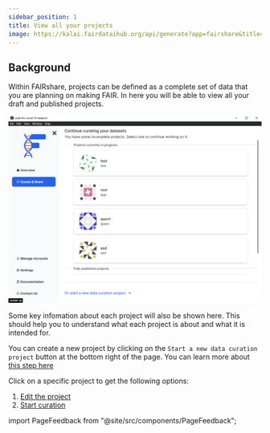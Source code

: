 ```yaml
---
sidebar_position: 1
title: View all your projects
image: https://kalai.fairdataihub.org/api/generate?app=fairshare&title=View%20all%20your%20projects&description=Curate%20and%20Share%20%7C%20Projects&org=fairdataihub
---
```


## Background

Within FAIRshare, projects can be defined as a complete set of data that you are planning on making FAIR. In here you will be able to view all your draft and published projects.

![](./images/showAllProjects.png)

Some key infomation about each project will also be shown here. This should help you to understand what each project is about and what it is intended for.

You can create a new project by clicking on the `Start a new data curation project` button at the bottom right of the page. You can learn more about [this step here](/)

Click on a specific project to get the following options:

1. [Edit the project](project-settings)
2. [Start curation](/)

import PageFeedback from "@site/src/components/PageFeedback";

<PageFeedback />

